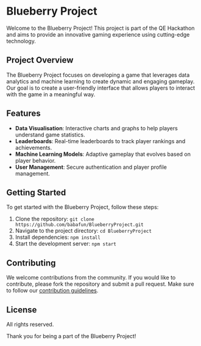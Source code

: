 # Blueberry Project

Welcome to the Blueberry Project! This project is part of the QE Hackathon and aims to provide an innovative gaming experience using cutting-edge technology.

## Project Overview

The Blueberry Project focuses on developing a game that leverages data analytics and machine learning to create dynamic and engaging gameplay. Our goal is to create a user-friendly interface that allows players to interact with the game in a meaningful way.

## Features

- **Data Visualisation**: Interactive charts and graphs to help players understand game statistics.
- **Leaderboards**: Real-time leaderboards to track player rankings and achievements.
- **Machine Learning Models**: Adaptive gameplay that evolves based on player behavior.
- **User Management**: Secure authentication and player profile management.

## Getting Started

To get started with the Blueberry Project, follow these steps:

1. Clone the repository: `git clone https://github.com/babafun/BlueberryProject.git`
2. Navigate to the project directory: `cd BlueberryProject`
3. Install dependencies: `npm install`
4. Start the development server: `npm start`

## Contributing

We welcome contributions from the community. If you would like to contribute, please fork the repository and submit a pull request. Make sure to follow our [contribution guidelines](CONTRIBUTING.md).

## License

All rights reserved.

Thank you for being a part of the Blueberry Project!
